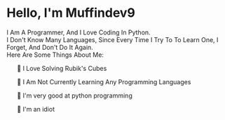 <head>
  <link type="text/css"
</head>
<h1>Hello, I'm Muffindev9</h1>
<p>I Am A Programmer, And I Love Coding In Python.<br />
  I Don't Know Many Languages, Since Every Time I Try To To Learn One, I Forget, And Don't Do It Again.<br />
  Here Are Some Things About Me:</p>
<aboutme>
  <ul>👀 I Love Solving Rubik's Cubes</ul>
  <ul>🌱 I Am Not Currently Learning Any Programming Languages</ul>
  <ul>🐍 I'm very good at python programming</ul>  
  <ul>🤪 I'm an idiot</ul>
</aboutme>
<!---
MuffinDev9/MuffinDev9 is a ✨ special ✨ repository because its `README.md` (this file) appears on your GitHub profile.
You can click the Preview link to take a look at your changes.
--->
